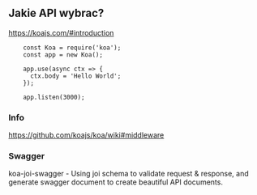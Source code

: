 ## Jakie API wybrac?

https://koajs.com/#introduction



        const Koa = require('koa');
        const app = new Koa();

        app.use(async ctx => {
          ctx.body = 'Hello World';
        });

        app.listen(3000);


### Info
https://github.com/koajs/koa/wiki#middleware

### Swagger
koa-joi-swagger - Using joi schema to validate request & response, and generate swagger document to create beautiful API documents.
